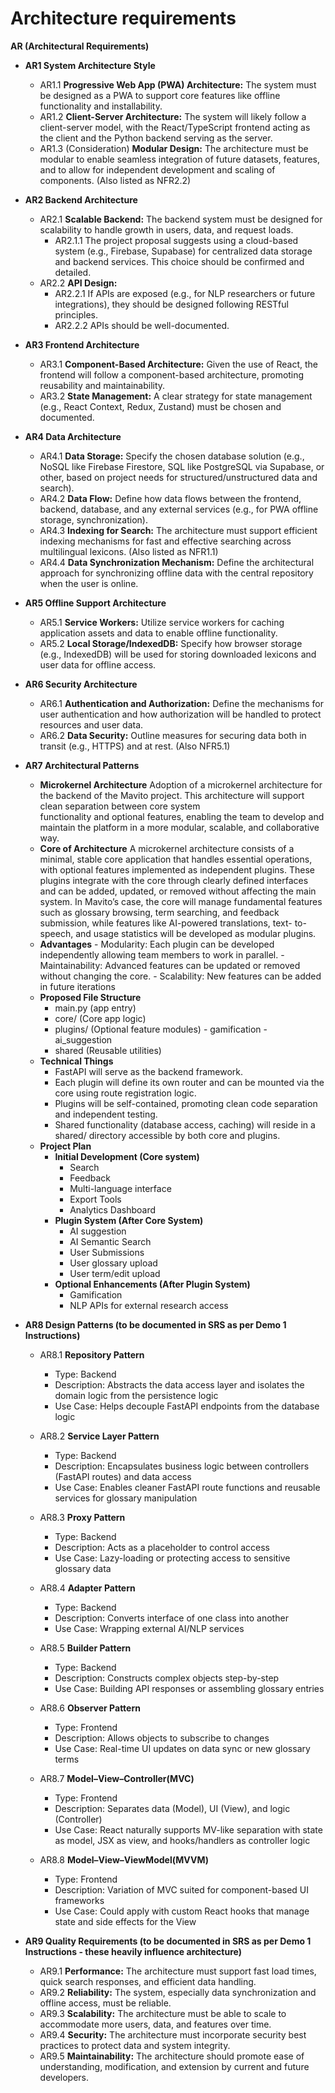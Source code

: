 # Architecture requirements

**AR (Architectural Requirements)**

- **AR1 System Architecture Style**
    - AR1.1 **Progressive Web App (PWA) Architecture:** The system must be designed as a PWA to support core features like offline functionality and installability.
    - AR1.2 **Client-Server Architecture:** The system will likely follow a client-server model, with the React/TypeScript frontend acting as the client and the Python backend serving as the server.
    - AR1.3 (Consideration) **Modular Design:** The architecture must be modular to enable seamless integration of future datasets, features, and to allow for independent development and scaling of components. (Also listed as NFR2.2)
- **AR2 Backend Architecture**
    - AR2.1 **Scalable Backend:** The backend system must be designed for scalability to handle growth in users, data, and request loads.
        - AR2.1.1 The project proposal suggests using a cloud-based system (e.g., Firebase, Supabase) for centralized data storage and backend services. This choice should be confirmed and detailed.
    - AR2.2 **API Design:**
        - AR2.2.1 If APIs are exposed (e.g., for NLP researchers or future integrations), they should be designed following RESTful principles.
        - AR2.2.2 APIs should be well-documented.
- **AR3 Frontend Architecture**
    - AR3.1 **Component-Based Architecture:** Given the use of React, the frontend will follow a component-based architecture, promoting reusability and maintainability.
    - AR3.2 **State Management:** A clear strategy for state management (e.g., React Context, Redux, Zustand) must be chosen and documented.
- **AR4 Data Architecture**
    - AR4.1 **Data Storage:** Specify the chosen database solution (e.g., NoSQL like Firebase Firestore, SQL like PostgreSQL via Supabase, or other, based on project needs for structured/unstructured data and search).
    - AR4.2 **Data Flow:** Define how data flows between the frontend, backend, database, and any external services (e.g., for PWA offline storage, synchronization).
    - AR4.3 **Indexing for Search:** The architecture must support efficient indexing mechanisms for fast and effective searching across multilingual lexicons. (Also listed as NFR1.1)
    - AR4.4 **Data Synchronization Mechanism:** Define the architectural approach for synchronizing offline data with the central repository when the user is online.
- **AR5 Offline Support Architecture**
    - AR5.1 **Service Workers:** Utilize service workers for caching application assets and data to enable offline functionality.
    - AR5.2 **Local Storage/IndexedDB:** Specify how browser storage (e.g., IndexedDB) will be used for storing downloaded lexicons and user data for offline access.
- **AR6 Security Architecture**
    - AR6.1 **Authentication and Authorization:** Define the mechanisms for user authentication and how authorization will be handled to protect resources and user data.
    - AR6.2 **Data Security:** Outline measures for securing data both in transit (e.g., HTTPS) and at rest. (Also NFR5.1)
- **AR7 Architectural Patterns**
    - **Microkernel Architecture**
      Adoption of a microkernel architecture for the backend of the Mavito project. This architecture will support clean separation between core system       
      functionality and optional features, enabling the team to develop and maintain the platform in a more modular, scalable, and collaborative way.
    - **Core of Architecture**
      A microkernel architecture consists of a minimal, stable core application that handles essential operations, with optional features implemented as 
      independent plugins. These plugins integrate with the core through clearly defined interfaces and can be added, updated, or removed without affecting the main system.
      In Mavito’s case, the core will manage fundamental features such as glossary browsing, term searching, and feedback submission, while features like AI-powered translations, text- 
      to-speech, and usage statistics will be developed as modular plugins.
     - **Advantages**
      - Modularity: Each plugin can be developed independently allowing team members to work in parallel.
      - Maintainability: Advanced features can be updated or removed without changing the core.
      - Scalability: New features can be added in future iterations
    - **Proposed File Structure**
        - main.py	(app entry)
        - core/		(Core app logic)
        - plugins/	(Optional feature modules)
                - gamification
                - ai_suggestion
        - shared		(Reusable utilities)
    - **Technical Things**
      - FastAPI will serve as the backend framework.
      - Each plugin will define its own router and can be mounted via the core using route registration logic.
      - Plugins will be self-contained, promoting clean code separation and independent testing.
      - Shared functionality (database access, caching) will reside in a shared/ directory accessible by both core and plugins.
    - **Project Plan**
        - **Initial Development (Core system)**
            - Search
            - Feedback
            - Multi-language interface
            - Export Tools
            - Analytics Dashboard
        - **Plugin System (After Core System)**
            - AI suggestion
            - AI Semantic Search
            - User Submissions
            - User glossary upload
            - User term/edit upload
        - **Optional Enhancements (After Plugin System)**
            - Gamification
            - NLP APIs for external research access

- **AR8 Design Patterns (to be documented in SRS as per Demo 1 Instructions)**
    - AR8.1 **Repository Pattern**
       - Type: Backend
       - Description: Abstracts the data access layer and isolates the domain logic from the persistence logic
       - Use Case: Helps decouple FastAPI endpoints from the database logic

    - AR8.2 **Service Layer Pattern**
       - Type: Backend
       - Description: Encapsulates business logic between controllers (FastAPI routes) and data access
       - Use Case: Enables cleaner FastAPI route functions and reusable services for glossary manipulation

    - AR8.3 **Proxy Pattern**
       - Type: Backend
       - Description: Acts as a placeholder to control access
       - Use Case: Lazy-loading or protecting access to sensitive glossary data
      
    - AR8.4 **Adapter Pattern**
       - Type: Backend
       - Description: Converts interface of one class into another
       - Use Case: Wrapping external AI/NLP services
      
    - AR8.5 **Builder Pattern**
       - Type: Backend
       - Description: Constructs complex objects step-by-step
       - Use Case: Building API responses or assembling glossary entries
      
     - AR8.6 **Observer Pattern**
       - Type: Frontend
       - Description: Allows objects to subscribe to changes
       - Use Case: Real-time UI updates on data sync or new glossary terms
       
     - AR8.7 **Model–View–Controller(MVC)**
       - Type: Frontend
       - Description: Separates data (Model), UI (View), and logic (Controller)
       - Use Case: React naturally supports MV-like separation with state as model, JSX as view, and hooks/handlers as controller logic

     - AR8.8 **Model–View–ViewModel(MVVM)**
       - Type: Frontend
       - Description: Variation of MVC suited for component-based UI frameworks
       - Use Case: Could apply with custom React hooks that manage state and side effects for the View
       
- **AR9 Quality Requirements (to be documented in SRS as per Demo 1 Instructions - these heavily influence architecture)**
    - AR9.1 **Performance:** The architecture must support fast load times, quick search responses, and efficient data handling.
    - AR9.2 **Reliability:** The system, especially data synchronization and offline access, must be reliable.
    - AR9.3 **Scalability:** The architecture must be able to scale to accommodate more users, data, and features over time.
    - AR9.4 **Security:** The architecture must incorporate security best practices to protect data and system integrity.
    - AR9.5 **Maintainability:** The architecture should promote ease of understanding, modification, and extension by current and future developers.

